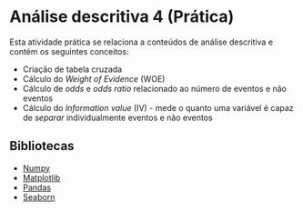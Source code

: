 # Análise descritiva 4 (Prática)

Esta atividade prática se relaciona a conteúdos de análise descritiva e contém os seguintes conceitos: 
- Criação de tabela cruzada
- Cálculo do *Weight of Evidence* (WOE)
- Cálculo de *odds* e *odds ratio* relacionado ao número de eventos e não eventos
- Cálculo do *Information value* (IV) - mede o quanto uma variável é capaz de *separar* individualmente eventos e não eventos

## Bibliotecas
- [Numpy](https://numpy.org/)
- [Matplotlib](https://matplotlib.org/)
- [Pandas](https://pandas.pydata.org/)
- [Seaborn](https://seaborn.pydata.org/)
